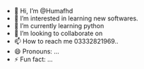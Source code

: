 - 👋 Hi, I’m @Humafhd
- 👀 I’m interested in learning new softwares.
- 🌱 I’m currently learning python
- 💞️ I’m looking to collaborate on 
- 📫 How to reach me 03332821969..
- 😄 Pronouns: ...
- ⚡ Fun fact: ...

<!---
Humafhd/Humafhd is a ✨ special ✨ repository because its `README.md` (this file) appears on your GitHub profile.
You can click the Preview link to take a look at your changes.
--->
